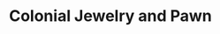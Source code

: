 ---
title: "Colonial Jewelry and Pawn"
url: /inverness/colonial-jewelry-and-pawn/
shop: pawnbroker
---